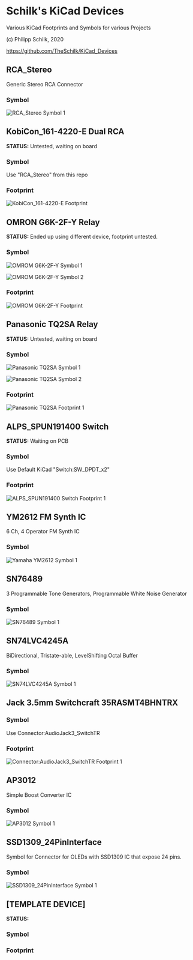 # Schilk's KiCad Devices
Various KiCad Footprints and Symbols for various Projects

(c) Philipp Schilk, 2020

https://github.com/TheSchilk/KiCad_Devices

## RCA_Stereo

Generic Stereo RCA Connector

### Symbol

![RCA_Stereo Symbol 1](https://raw.githubusercontent.com/TheSchilk/KiCad_Devices/master/RCA_Stereo/Doc/Symbol1.jpg)

## KobiCon_161-4220-E Dual RCA

**STATUS:** Untested, waiting on board

### Symbol
Use "RCA_Stereo" from this repo

### Footprint
![KobiCon_161-4220-E Footprint](https://github.com/TheSchilk/KiCad_Devices/blob/master/KobiCon_161-4220-E%20Dual%20RCA/Doc/Footprint1.jpg)

## OMRON G6K-2F-Y Relay

**STATUS:** Ended up using different device, footprint untested.

### Symbol

![OMROM G6K-2F-Y Symbol 1](https://raw.githubusercontent.com/TheSchilk/KiCad_Devices/master/OMRON_G6K-2F-Y%20Relay/Doc/Symbol1.jpg)


![OMROM G6K-2F-Y Symbol 2](https://raw.githubusercontent.com/TheSchilk/KiCad_Devices/master/OMRON_G6K-2F-Y%20Relay/Doc/Symbol2.jpg)

### Footprint

![OMROM G6K-2F-Y Footprint](https://raw.githubusercontent.com/TheSchilk/KiCad_Devices/master/OMRON_G6K-2F-Y%20Relay/Doc/Footprint1.jpg)

## Panasonic TQ2SA Relay

**STATUS:** Untested, waiting on board

### Symbol

![Panasonic TQ2SA Symbol 1](https://raw.githubusercontent.com/TheSchilk/KiCad_Devices/master/Panasonic%20TQ2SA%20Relay/Doc/Symbol1.jpg)

![Panasonic TQ2SA Symbol 2](https://raw.githubusercontent.com/TheSchilk/KiCad_Devices/master/Panasonic%20TQ2SA%20Relay/Doc/Symbol2.png)

### Footprint
![Panasonic TQ2SA Footprint 1](https://raw.githubusercontent.com/TheSchilk/KiCad_Devices/master/Panasonic%20TQ2SA%20Relay/Doc/Footprint1.jpg)

## ALPS_SPUN191400 Switch
**STATUS:** Waiting on PCB

### Symbol
Use Default KiCad "Switch:SW_DPDT_x2"

### Footprint

![ALPS_SPUN191400 Switch Footprint 1](https://raw.githubusercontent.com/TheSchilk/KiCad_Devices/master/ALPS_SPUN191400%20Switch/Doc/Footprint1.jpg)

## YM2612 FM Synth IC
6 Ch, 4 Operator FM Synth IC

### Symbol

![Yamaha YM2612 Symbol 1](https://raw.githubusercontent.com/TheSchilk/KiCad_Devices/master/YM2612/Doc/Symbol1.png)

## SN76489
3 Programmable Tone Generators, Programmable White Noise Generator

### Symbol

![SN76489 Symbol 1](https://raw.githubusercontent.com/TheSchilk/KiCad_Devices/master/SN76489/Doc/Symbol1.jpg)

## SN74LVC4245A
BiDirectional, Tristate-able, LevelShifting Octal Buffer

### Symbol

![SN74LVC4245A Symbol 1](https://raw.githubusercontent.com/TheSchilk/KiCad_Devices/master/SN74LVC4245A/Doc/Symbol1.jpg)

## Jack 3.5mm Switchcraft 35RASMT4BHNTRX

### Symbol
Use Connector:AudioJack3_SwitchTR

### Footprint

![Connector:AudioJack3_SwitchTR Footprint 1](https://raw.githubusercontent.com/TheSchilk/KiCad_Devices/master/Jack_3.5mm_Switchcraft_35RASMT4BHNTRX/Doc/Footprint1.jpg)

## AP3012
Simple Boost Converter IC

### Symbol

![AP3012 Symbol 1](https://raw.githubusercontent.com/TheSchilk/KiCad_Devices/master/AP3012/Doc/Symbol1.jpg)

## SSD1309_24PinInterface
Symbol for Connector for OLEDs with SSD1309 IC that expose 24 pins.

### Symbol

![SSD1309_24PinInterface Symbol 1](https://raw.githubusercontent.com/TheSchilk/KiCad_Devices/master/SSD1309_24PinInterface/Doc/Symbol1.jpg)

## [TEMPLATE DEVICE]

**STATUS:**

### Symbol

### Footprint
